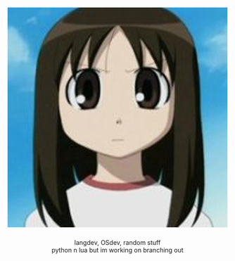 <h1 align="center">
  <img src="https://github.com/notapsuedonym/notapsuedonym/blob/main/cereal.jpg?raw=true">
</h1>

<div align="center">
  langdev, OSdev, random stuff
</div>
<div align="center">
  python n lua but im working on branching out
</div>

